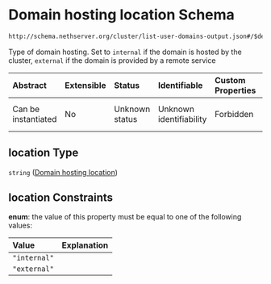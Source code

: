 # Domain hosting location Schema

```txt
http://schema.nethserver.org/cluster/list-user-domains-output.json#/$defs/unconfigured-domain/properties/location
```

Type of domain hosting. Set to `internal` if the domain is hosted by the cluster, `external` if the domain is provided by a remote service

| Abstract            | Extensible | Status         | Identifiable            | Custom Properties | Additional Properties | Access Restrictions | Defined In                                                                                      |
| :------------------ | :--------- | :------------- | :---------------------- | :---------------- | :-------------------- | :------------------ | :---------------------------------------------------------------------------------------------- |
| Can be instantiated | No         | Unknown status | Unknown identifiability | Forbidden         | Allowed               | none                | [list-user-domains-output.json\*](cluster/list-user-domains-output.json "open original schema") |

## location Type

`string` ([Domain hosting location](list-user-domains-output-defs-unconfigured-domain-properties-domain-hosting-location.md))

## location Constraints

**enum**: the value of this property must be equal to one of the following values:

| Value        | Explanation |
| :----------- | :---------- |
| `"internal"` |             |
| `"external"` |             |
